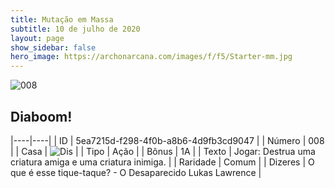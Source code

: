 ```yaml
---
title: Mutação em Massa
subtitle: 10 de julho de 2020
layout: page
show_sidebar: false
hero_image: https://archonarcana.com/images/f/f5/Starter-mm.jpg
---
```


![008](https://cdn.keyforgegame.com/media/card_front/pt/479_008_GG4JC4J3PQ59_pt.png)

## Diaboom!

|----|----|
| ID | 5ea7215d-f298-4f0b-a8b6-4d9fb3cd9047 |
| Número | 008 |
| Casa | ![Dis](https://archonarcana.com/images/thumb/e/e8/Dis.png/22px-Dis.png "Dis") |
| Tipo | Ação |
| Bônus | 1A |
| Texto | Jogar: Destrua uma criatura amiga e uma criatura inimiga. |
| Raridade | Comum |
| Dizeres | O que é esse tique-taque?   - O Desaparecido Lukas Lawrence |

